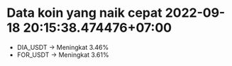 # Data koin yang naik cepat 2022-09-18 20:15:38.474476+07:00

* DIA_USDT -> Meningkat 3.46%
* FOR_USDT -> Meningkat 3.61%
